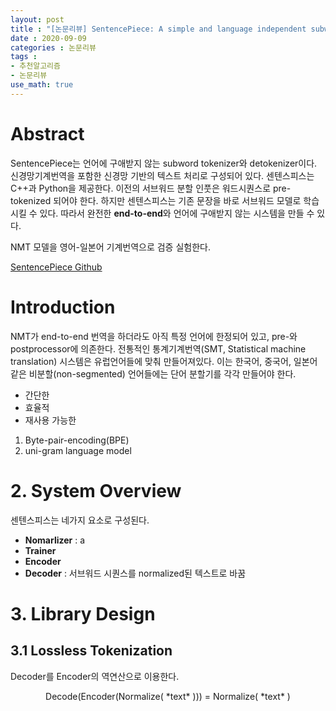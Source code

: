```yaml
---
layout: post
title : "[논문리뷰] SentencePiece: A simple and language independent subword tokenizer and detokenizer for Neural Text Processing"
date : 2020-09-09
categories : 논문리뷰
tags :
- 추천알고리즘
- 논문리뷰
use_math: true
---
```


# Abstract

SentencePiece는 언어에 구애받지 않는 subword tokenizer와 detokenizer이다. 신경망기계번역을 포함한 신경망 기반의 텍스트 처리로 구성되어 있다.
센텐스피스는 C++과 Python을 제공한다. 이전의 서브워드 분할 인풋은 워드시퀀스로 pre-tokenized 되어야 한다. 하지만 센텐스피스는 기존 문장을 바로 서브워드 모델로 학습시킬 수 있다. 따라서 완전한 **end-to-end**와 언어에 구애받지 않는 시스템을 만들 수 있다. 

NMT 모델을 영어-일본어 기계번역으로 검증 실험한다. 

[SentencePiece Github]("https://github.com/google/sentencepiece/)




# Introduction

NMT가 end-to-end 번역을 하더라도 아직 특정 언어에 한정되어 있고, pre-와 postprocessor에 의존한다. 전통적인 통계기계번역(SMT, Statistical machine translation) 시스템은 유럽언어들에 맞춰 만들어져있다. 이는 한국어, 중국어, 일본어 같은 비분할(non-segmented) 언어들에는 단어 분할기를 각각 만들어야 한다. 

- 간단한
- 효율적
- 재사용 가능한

1. Byte-pair-encoding(BPE)
2. uni-gram language model



# 2. System Overview

센텐스피스는 네가지 요소로 구성된다.

- **Nomarlizer** : a 
- **Trainer**
- **Encoder**
- **Decoder** : 서브워드 시퀀스를 normalized된 텍스트로 바꿈




# 3. Library Design

## 3.1 Lossless Tokenization

Decoder를 Encoder의 역연산으로 이용한다.
<center>
   Decode(Encoder(Normalize( *text* ))) = Normalize( *text* )
</center>
